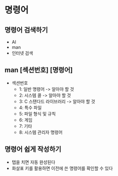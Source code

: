 # 명령어

## 명령어 검색하기
- AI
- man
- 인터넷 검색

## man [섹션번호] [명령어]
- 섹션번호
  - 1: 일반 명령어          -> 알아야 할 것
  - 2: 시스템 콜            -> 알아야 할 것
  - 3: C 스탠다드 라이브러리  -> 알아야 할 것
  - 4: 특수 파일
  - 5: 파일 형식 및 규칙
  - 6: 게임
  - 7: 기타
  - 8: 시스템 관리자 명령어

## 명령어 쉽게 작성하기
- 탭을 치면 자동 완성된다
- 화살표 키를 활용하면 이전에 쓴 명령어를 확인할 수 있다